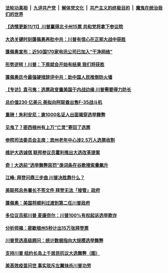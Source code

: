 

####  [法轮功真相](../../../../basic/blob/master/README.md?t=11112231) &nbsp;|&nbsp; [九评共产党](../../../../9ping.md/blob/master/README.md?t=11112231) &nbsp;|&nbsp; [解体党文化](../../../../jtdwh.md/blob/master/README.md?t=11112231)  &nbsp;|&nbsp; [共产主义的终极目的](../../../../gczydzjmd.md/blob/master/README.md?t=11112231) &nbsp;|&nbsp; [魔鬼在统治我们的世界](../../../../mgztzwmdsj.md/blob/master/README.md?t=11112231) 

#### [【选情更新11/11】川普赢得北卡州15票 共和党将拿下参议院 ](../pages/soh6/441670.md?t=11112231) 
#### [大选关键时刻蓬佩奥再批中共：川普有信心在正邪大战中获胜](../pages/soh6/441529.md?t=11112231) 
#### [蓬佩奥宣布：近50国170家电讯公司已加入“干净网络”](../pages/soh6/441580.md?t=11112231) 
#### [形势逆转！川普：下周就会开始有结果 我们将获胜](../pages/soh6/441520.md?t=11112231) 
#### [蓬佩奥迄今最强硬措辞评中共：助中国人民推倒防火墙](../pages/soh6/441532.md?t=11112231) 
#### [【专访】袁弓夷：选票政变置美国于内战边缘 川普需要得力防长](../pages/soh6/441505.md?t=11112231) 
#### [总价值230 亿美元  美拟向阿联酋出售F-35战斗机](../pages/soh6/441391.md?t=11112231) 
#### [重磅！朱利安尼：逾1000名证人出面揭穿选举舞弊](../pages/soh6/441439.md?t=11112231) 
#### [见鬼了？密西根州有上万“亡灵”寄回了选票](../pages/soh6/441394.md?t=11112231) 
#### [参院司法委员会主席：宾州老年中心涉2.5万人选票收割](../pages/soh6/441388.md?t=11112231) 
#### [维护大选诚信  联邦参议员霍利推出大选改革提案](../pages/soh6/441361.md?t=11112231) 
#### [奇！大选前“选举舞弊惩罚”类词条在谷歌搜索量飙升](../pages/soh6/441328.md?t=11112231) 
#### [江峰: 拜登问鼎三步曲 川普决胜靠什么？](../pages/soh6/441382.md?t=11112231) 
#### [美联邦总务署长不签文件 拜登无法「接管」政府](../pages/soh6/441352.md?t=11112231) 
#### [蓬佩奥：美国将顺利过渡到第二任川普政府](../pages/soh6/441367.md?t=11112231) 
#### [多位议员挺川普 麦康奈尔：川普100%有权起诉选举欺诈 ](../pages/soh6/441346.md?t=11112231) 
#### [分析师揭：密歇根州5秒计出15万张拜登票](../pages/soh6/441349.md?t=11112231) 
#### [川普竞选高级顾问：统计数据指向大规模选举舞弊](../pages/soh6/441334.md?t=11112231) 
#### [支持川普 纽约长岛上千居民抗议大选舞弊（图）](../pages/soh6/441310.md?t=11112231) 
#### [美高效疫苗问世 事实驳斥左翼抹杀川普功劳 ](../pages/soh6/441259.md?t=11112231) 
